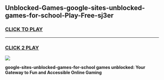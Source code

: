 
## Unblocked-Games-google-sites-unblocked-games-for-school-Play-Free-sj3er
<h3>
<a href="https://premium76.site?title=google-sites-unblocked-games-for-school&ref=18A1">CLICK TO PLAY</a></h3>
<hr>

<h3>
<a href="https://premium76.site?title=google-sites-unblocked-games-for-school&ref=18A1">CLICK 2 PLAY</a>
  
</h3>

<a href="https://premium76.site?title=google-sites-unblocked-games-for-school&ref=18A1"><img src="https://clearcache.store/games.png"></a>


**google-sites-unblocked-games-for-school games unblocked: Your Gateway to Fun and Accessible Online Gaming**
